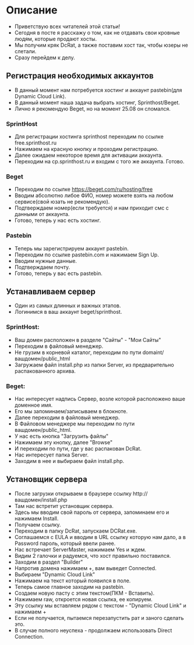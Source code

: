# Описание

- Приветствую всех читателей этой статьи! 
- Сегодня в посте я расскажу о том, как не отдавать свои кровные людям, которые продают хосты.
- Мы получим кряк DcRat, а также поставим хост так, чтобы юзеры не слетали.
- Сразу перейдем к делу.
  
## Регистрация необходимых аккаунтов
- В данный момент нам потребуется хостинг и аккаунт pastebin(для Dynamic Cloud Link).
- В данный момент наша задача выбрать хостинг, Sprinthost/Beget.
- Лично я рекомендую Beget, но на момент 25.08 он сломался.
  
### SprintHost
- Для регистрации хостинга sprinthost переходим по ссылке free.sprinthost.ru
- Нажимаем на красную кнопку и проходим регистрацию.
- Далее ожидаем некоторое время для активации аккаунта.
- Переходим на cp.sprinthost.ru и входим с того же аккаунта. Готово.
  
### Beget
- Переходим по ссылке https://beget.com/ru/hosting/free
- Вводим абсолютно либое ФИО, номер можете взять на любом сервисе(свой юзать не рекомендую).
- Подтверждаем номер(если требуется) и нам приходит смс с данными от аккаунта.
- Готово, теперь у нас есть хостинг.

### Pastebin
- Теперь мы зарегистрируем аккаунт pastebin.
- Переходим по ссылке pastebin.com и нажимаем Sign Up.
- Вводим нужные данные.
- Подтверждаем почту.
- Готово, теперь у вас есть pastebin.

## Устанавливаем сервер
- Один из самых длинных и важных этапов.
- Логинимся в ваш аккаунт beget/sprinthost.
### SprintHost:
   - Ваш домен расположен в разделе "Сайты" - "Мои Сайты"
   - Переходим в файловый менеджер.
   - Не грузим в корневой каталог, переходим по пути domaint/вашдомен/public_html
   - Загружаем файл install.php из папки Server, из предварительно распакованного архива.
     
### Beget:
   - Нас интересует надпись Сервер, возле которой расположено ваше доменное имя.
   - Его мы запоминаем/записываем в блокноте.
   - Далее переходим в файловый менеджер.
   - В Файловом менеджере мы переходим по пути вашдомен/public_html.
   - У нас есть кнопка "Загрузить файлы"
   - Нажимаем эту кнопку, далее "Browse"
   - И переходим по пути, где у вас распакован DcRat.
   - Нас интересует папка Server.
   - Заходим в нее и выбираем файл install.php.
     
## Установщик сервера
   - После загрузки открываем в браузере ссылку http://вашдомен/install.php
   - Там нас встретит установщик сервера.
   - Здесь мы вводим свой пароль от сервера, запоминаем его и нажимаем Install.
   - Получаем ссылку.
   - Переходим в папку DcRat, запускаем DCRat.exe.
   - Соглашаемся с EULA и вводим в URL ссылку которую нам дало, а в Password пароль, который ввели ранее.
   - Нас встречает ServerMaster, нажимаем Yes и ждем.
   - Видим 2 галочки и радуемся, что хост правильно поставился.
   - Заходим в раздел "Builder"
   - Напротив домена нажимаем +, вам выведет Connected.
   - Выбираем "Dynamic Cloud Link"
   - Нажимаем на текст который появился в поле.
   - Теперь самое главное заходим на pastebin.
   - Создаем новую пасту с этим текстом(ПКМ - Вставить).
   - Нажимаем raw, откроется новая ссылка, ее копируем.
   - Эту ссылку мы вставляем рядом с текстом - "Dynamic Cloud Link" и нажимаем +
   - Если не получается, пытаемся перезапустить рат и заного сделать это.
   - В случае полного неуспеха - продолжаем использовать Direct Connection.





















